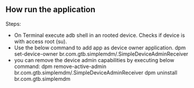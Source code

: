## How run the application

Steps:
- On Terminal execute adb shell in an rooted device. Checks if device is with access root (su).
- Use the below command to add app as device owner application.
  dpm set-device-owner br.com.gtb.simplemdm/.SimpleDeviceAdminReceiver
- you can remove the device admin capabilities by executing below command:
  dpm remove-active-admin br.com.gtb.simplemdm/.SimpleDeviceAdminReceiver 
  dpm uninstall br.com.gtb.simplemdm

